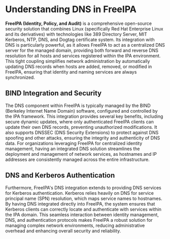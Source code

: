 # Understanding DNS in FreeIPA

**FreeIPA (Identity, Policy, and Audit)** is a comprehensive open-source security solution that combines Linux (specifically Red Hat Enterprise Linux and its derivatives) with technologies like 389 Directory Server, MIT Kerberos, NTP, DNS, and Dogtag certificate system. Its integration with DNS is particularly powerful, as it allows FreeIPA to act as a centralized DNS server for the managed domain, providing both forward and reverse DNS resolution for all hosts and services registered within the IPA environment. This tight coupling simplifies network administration by automatically updating DNS records when hosts are added, removed, or modified in FreeIPA, ensuring that identity and naming services are always synchronized.

## BIND Integration and Security

The DNS component within FreeIPA is typically managed by the BIND (Berkeley Internet Name Domain) software, configured and controlled by the IPA framework. This integration provides several key benefits, including secure dynamic updates, where only authenticated FreeIPA clients can update their own DNS records, preventing unauthorized modifications. It also supports DNSSEC (DNS Security Extensions) to protect against DNS spoofing and other attacks, ensuring the integrity and authenticity of DNS data. For organizations leveraging FreeIPA for centralized identity management, having an integrated DNS solution streamlines the deployment and management of network services, as hostnames and IP addresses are consistently managed across the entire infrastructure.

## DNS and Kerberos Authentication

Furthermore, FreeIPA's DNS integration extends to providing DNS services for Kerberos authentication. Kerberos relies heavily on DNS for service principal name (SPN) resolution, which maps service names to hostnames. By having DNS integrated directly into FreeIPA, the system ensures that Kerberos clients can correctly locate and authenticate with services within the IPA domain. This seamless interaction between identity management, DNS, and authentication protocols makes FreeIPA a robust solution for managing complex network environments, reducing administrative overhead and enhancing overall security and reliability.
